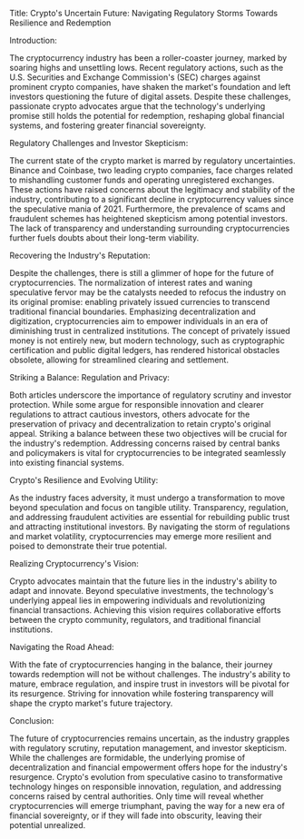 Title: Crypto's Uncertain Future: Navigating Regulatory Storms Towards Resilience and Redemption

Introduction:

The cryptocurrency industry has been a roller-coaster journey, marked by soaring highs and unsettling lows. Recent regulatory actions, such as the U.S. Securities and Exchange Commission's (SEC) charges against prominent crypto companies, have shaken the market's foundation and left investors questioning the future of digital assets. Despite these challenges, passionate crypto advocates argue that the technology's underlying promise still holds the potential for redemption, reshaping global financial systems, and fostering greater financial sovereignty.

Regulatory Challenges and Investor Skepticism:

The current state of the crypto market is marred by regulatory uncertainties. Binance and Coinbase, two leading crypto companies, face charges related to mishandling customer funds and operating unregistered exchanges. These actions have raised concerns about the legitimacy and stability of the industry, contributing to a significant decline in cryptocurrency values since the speculative mania of 2021. Furthermore, the prevalence of scams and fraudulent schemes has heightened skepticism among potential investors. The lack of transparency and understanding surrounding cryptocurrencies further fuels doubts about their long-term viability.

Recovering the Industry's Reputation:

Despite the challenges, there is still a glimmer of hope for the future of cryptocurrencies. The normalization of interest rates and waning speculative fervor may be the catalysts needed to refocus the industry on its original promise: enabling privately issued currencies to transcend traditional financial boundaries. Emphasizing decentralization and digitization, cryptocurrencies aim to empower individuals in an era of diminishing trust in centralized institutions. The concept of privately issued money is not entirely new, but modern technology, such as cryptographic certification and public digital ledgers, has rendered historical obstacles obsolete, allowing for streamlined clearing and settlement.

Striking a Balance: Regulation and Privacy:

Both articles underscore the importance of regulatory scrutiny and investor protection. While some argue for responsible innovation and clearer regulations to attract cautious investors, others advocate for the preservation of privacy and decentralization to retain crypto's original appeal. Striking a balance between these two objectives will be crucial for the industry's redemption. Addressing concerns raised by central banks and policymakers is vital for cryptocurrencies to be integrated seamlessly into existing financial systems.

Crypto's Resilience and Evolving Utility:

As the industry faces adversity, it must undergo a transformation to move beyond speculation and focus on tangible utility. Transparency, regulation, and addressing fraudulent activities are essential for rebuilding public trust and attracting institutional investors. By navigating the storm of regulations and market volatility, cryptocurrencies may emerge more resilient and poised to demonstrate their true potential.

Realizing Cryptocurrency's Vision:

Crypto advocates maintain that the future lies in the industry's ability to adapt and innovate. Beyond speculative investments, the technology's underlying appeal lies in empowering individuals and revolutionizing financial transactions. Achieving this vision requires collaborative efforts between the crypto community, regulators, and traditional financial institutions.

Navigating the Road Ahead:

With the fate of cryptocurrencies hanging in the balance, their journey towards redemption will not be without challenges. The industry's ability to mature, embrace regulation, and inspire trust in investors will be pivotal for its resurgence. Striving for innovation while fostering transparency will shape the crypto market's future trajectory.

Conclusion:

The future of cryptocurrencies remains uncertain, as the industry grapples with regulatory scrutiny, reputation management, and investor skepticism. While the challenges are formidable, the underlying promise of decentralization and financial empowerment offers hope for the industry's resurgence. Crypto's evolution from speculative casino to transformative technology hinges on responsible innovation, regulation, and addressing concerns raised by central authorities. Only time will reveal whether cryptocurrencies will emerge triumphant, paving the way for a new era of financial sovereignty, or if they will fade into obscurity, leaving their potential unrealized.
